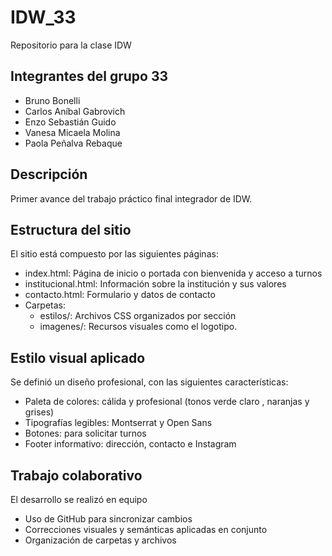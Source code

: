 # IDW_33
Repositorio para la clase IDW

## Integrantes del grupo 33

- Bruno Bonelli  
- Carlos Aníbal Gabrovich  
- Enzo Sebastián Guido  
- Vanesa Micaela Molina  
- Paola Peñalva Rebaque
## Descripción
Primer avance del trabajo práctico final integrador de IDW.

## Estructura del sitio
El sitio está compuesto por las siguientes páginas:

- index.html: Página de inicio o portada con bienvenida y acceso a turnos  
- institucional.html: Información sobre la institución y sus valores  
- contacto.html: Formulario y datos de contacto  
- Carpetas:
  - estilos/: Archivos CSS organizados por sección  
  - imagenes/: Recursos visuales como el logotipo.

## Estilo visual aplicado
Se definió un diseño profesional, con las siguientes características:

- Paleta de colores: cálida y profesional (tonos verde claro , naranjas y grises)  
- Tipografías legibles: Montserrat y Open Sans  
- Botones: para solicitar turnos  
- Footer informativo: dirección, contacto e Instagram


## Trabajo colaborativo

El desarrollo se realizó en equipo

- Uso de GitHub para sincronizar cambios 
- Correcciones visuales y semánticas aplicadas en conjunto  
- Organización de carpetas y archivos  
